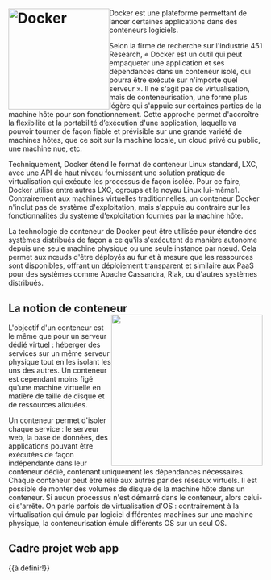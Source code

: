 # <img src="Docker_logo.svg.png" alt="Docker" width="200" style="float: left"/>

Docker est une plateforme permettant de lancer certaines applications dans des conteneurs logiciels.

Selon la firme de recherche sur l'industrie 451 Research, « Docker est un outil qui peut empaqueter une application et ses dépendances dans un conteneur isolé, qui pourra être exécuté sur n'importe quel serveur ». Il ne s'agit pas de virtualisation, mais de conteneurisation, une forme plus légère qui s'appuie sur certaines parties de la machine hôte pour son fonctionnement. Cette approche permet d'accroître la flexibilité et la portabilité d’exécution d'une application, laquelle va pouvoir tourner de façon fiable et prévisible sur une grande variété de machines hôtes, que ce soit sur la machine locale, un cloud privé ou public, une machine nue, etc.

Techniquement, Docker étend le format de conteneur Linux standard, LXC, avec une API de haut niveau fournissant une solution pratique de virtualisation qui exécute les processus de façon isolée. Pour ce faire, Docker utilise entre autres LXC, cgroups et le noyau Linux lui-même1. Contrairement aux machines virtuelles traditionnelles, un conteneur Docker n'inclut pas de système d'exploitation, mais s'appuie au contraire sur les fonctionnalités du système d’exploitation fournies par la machine hôte.

La technologie de conteneur de Docker peut être utilisée pour étendre des systèmes distribués de façon à ce qu'ils s'exécutent de manière autonome depuis une seule machine physique ou une seule instance par nœud. Cela permet aux nœuds d'être déployés au fur et à mesure que les ressources sont disponibles, offrant un déploiement transparent et similaire aux PaaS pour des systèmes comme Apache Cassandra, Riak, ou d'autres systèmes distribués.

## La notion de conteneur <a class="lbLink" href="#container-what-is-container" style="float: right"><img src="container-what-is-container.png" width="300"></a>

<div class="lb" id="container-what-is-container">
	<a href="#" onclick="window.history.back(-1)"><img src="container-what-is-container.png" alt=""/></a>
</div>
L'objectif d'un conteneur est le même que pour un serveur dédié virtuel : héberger des services sur un même serveur physique tout en les isolant les uns des autres. Un conteneur est cependant moins figé qu'une machine virtuelle en matière de taille de disque et de ressources allouées.

Un conteneur permet d'isoler chaque service : le serveur web, la base de données, des applications pouvant être exécutées de façon indépendante dans leur conteneur dédié, contenant uniquement les dépendances nécessaires. Chaque conteneur peut être relié aux autres par des réseaux virtuels. Il est possible de monter des volumes de disque de la machine hôte dans un conteneur. Si aucun processus n'est démarré dans le conteneur, alors celui-ci s'arrête. On parle parfois de virtualisation d'OS : contrairement à la virtualisation qui émule par logiciel différentes machines sur une machine physique, la conteneurisation émule différents OS sur un seul OS.

## Cadre projet web app

{{à définir!}}